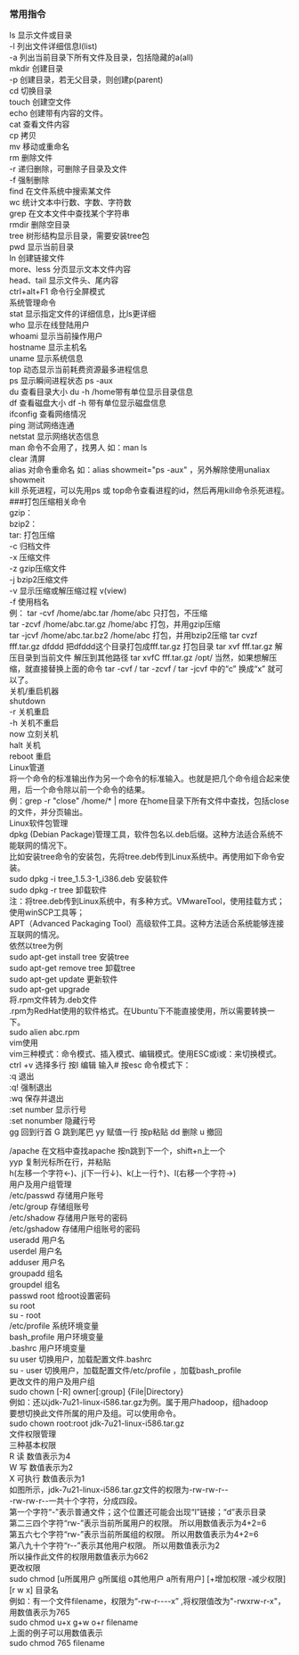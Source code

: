 ### 常用指令  
ls 显示文件或目录  
-l 列出文件详细信息l(list)  
-a 列出当前目录下所有文件及目录，包括隐藏的a(all)  
mkdir 创建目录  
-p 创建目录，若无父目录，则创建p(parent)  
cd 切换目录  
touch 创建空文件  
echo 创建带有内容的文件。  
cat 查看文件内容  
cp 拷贝  
mv 移动或重命名  
rm 删除文件  
-r 递归删除，可删除子目录及文件  
-f 强制删除  
find 在文件系统中搜索某文件  
wc 统计文本中行数、字数、字符数  
grep 在文本文件中查找某个字符串  
rmdir 删除空目录  
tree 树形结构显示目录，需要安装tree包  
pwd 显示当前目录  
ln 创建链接文件  
more、less 分页显示文本文件内容  
head、tail 显示文件头、尾内容  
ctrl+alt+F1 命令行全屏模式  
系统管理命令  
stat 显示指定文件的详细信息，比ls更详细  
who 显示在线登陆用户  
whoami 显示当前操作用户  
hostname 显示主机名  
uname 显示系统信息  
top 动态显示当前耗费资源最多进程信息  
ps 显示瞬间进程状态 ps -aux  
du 查看目录大小 du -h \/home带有单位显示目录信息  
df 查看磁盘大小 df -h 带有单位显示磁盘信息  
ifconfig 查看网络情况  
ping 测试网络连通   
netstat 显示网络状态信息  
man 命令不会用了，找男人 如：man ls  
clear 清屏  
alias 对命令重命名 如：alias showmeit="ps -aux" ，另外解除使用unaliax showmeit  
kill 杀死进程，可以先用ps 或 top命令查看进程的id，然后再用kill命令杀死进程。  
###打包压缩相关命令  
gzip：  
bzip2：  
tar: 打包压缩  
-c 归档文件  
-x 压缩文件  
-z gzip压缩文件  
-j bzip2压缩文件  
-v 显示压缩或解压缩过程 v(view)  
-f 使用档名  
例：
tar -cvf \/home\/abc.tar \/home\/abc 只打包，不压缩  
tar -zcvf \/home\/abc.tar.gz \/home\/abc 打包，并用gzip压缩  
tar -jcvf \/home\/abc.tar.bz2 \/home\/abc 打包，并用bzip2压缩 
tar cvzf fff.tar.gz  dfddd    把dfddd这个目录打包成fff.tar.gz 打包目录
tar xvf  fff.tar.gz 解压目录到当前文件
解压到其他路径  tar xvfC fff.tar.gz /opt/
当然，如果想解压缩，就直接替换上面的命令 tar -cvf \/ tar -zcvf \/ tar -jcvf 中的“c” 换成“x” 就可以了。  
关机\/重启机器  
shutdown  
-r 关机重启  
-h 关机不重启  
now 立刻关机  
halt 关机  
reboot 重启  
Linux管道  
将一个命令的标准输出作为另一个命令的标准输入。也就是把几个命令组合起来使用，后一个命令除以前一个命令的结果。    
例：grep -r "close" \/home\/* | more   在home目录下所有文件中查找，包括close的文件，并分页输出。  
Linux软件包管理  
dpkg (Debian Package)管理工具，软件包名以.deb后缀。这种方法适合系统不能联网的情况下。  
比如安装tree命令的安装包，先将tree.deb传到Linux系统中。再使用如下命令安装。  
sudo dpkg -i tree_1.5.3-1_i386.deb 安装软件  
sudo dpkg -r tree 卸载软件  
注：将tree.deb传到Linux系统中，有多种方式。VMwareTool，使用挂载方式；使用winSCP工具等；  
APT（Advanced Packaging   Tool）高级软件工具。这种方法适合系统能够连接互联网的情况。  
依然以tree为例  
sudo apt-get install tree 安装tree  
sudo apt-get remove tree 卸载tree  
sudo apt-get update 更新软件  
sudo apt-get upgrade  
将.rpm文件转为.deb文件  
.rpm为RedHat使用的软件格式。在Ubuntu下不能直接使用，所以需要转换一下。  
sudo alien abc.rpm  
vim使用  
vim三种模式：命令模式、插入模式、编辑模式。使用ESC或i或：来切换模式。  
ctrl +v 选择多行  按I 编辑 输入# 按esc 
命令模式下：  
:q 退出  
:q! 强制退出  
:wq 保存并退出  
:set number 显示行号  
:set nonumber 隐藏行号  
gg 回到行首
G  跳到尾巴
yy 赋值一行  按p粘贴
dd 删除
u  撤回

\/apache 在文档中查找apache 按n跳到下一个，shift+n上一个  
yyp 复制光标所在行，并粘贴  
h(左移一个字符←)、j(下一行↓)、k(上一行↑)、l(右移一个字符→)  
用户及用户组管理  
\/etc\/passwd 存储用户账号  
\/etc\/group 存储组账号  
\/etc\/shadow 存储用户账号的密码  
\/etc\/gshadow 存储用户组账号的密码  
useradd 用户名  
userdel 用户名  
adduser 用户名  
groupadd 组名  
groupdel 组名  
passwd root 给root设置密码  
su root  
su - root  
\/etc\/profile 系统环境变量  
bash_profile 用户环境变量  
.bashrc 用户环境变量  
su user 切换用户，加载配置文件.bashrc  
su - user 切换用户，加载配置文件\/etc\/profile ，加载bash_profile  
更改文件的用户及用户组  
sudo chown [-R] owner[:group] {File|Directory}  
例如：还以jdk-7u21-linux-i586.tar.gz为例。属于用户hadoop，组hadoop  
要想切换此文件所属的用户及组。可以使用命令。  
sudo chown root:root jdk-7u21-linux-i586.tar.gz  
文件权限管理  
三种基本权限  
R 读 数值表示为4  
W 写 数值表示为2  
X 可执行 数值表示为1  
如图所示，jdk-7u21-linux-i586.tar.gz文件的权限为-rw-rw-r--  
-rw-rw-r--一共十个字符，分成四段。  
第一个字符“-”表示普通文件；这个位置还可能会出现“l”链接；“d”表示目录  
第二三四个字符“rw-”表示当前所属用户的权限。 所以用数值表示为4+2=6  
第五六七个字符“rw-”表示当前所属组的权限。 所以用数值表示为4+2=6  
第八九十个字符“r--”表示其他用户权限。 所以用数值表示为2  
所以操作此文件的权限用数值表示为662  
更改权限  
sudo chmod [u所属用户 g所属组 o其他用户 a所有用户] [+增加权限 -减少权限] [r w x] 目录名  
例如：有一个文件filename，权限为“-rw-r----x”   ,将权限值改为"-rwxrw-r-x"，用数值表示为765  
sudo chmod u+x g+w o+r filename  
上面的例子可以用数值表示  
sudo chmod 765 filename  